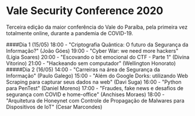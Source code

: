# Vale Security Conference 2020
Terceira edição da maior conferência do Vale do Paraíba, pela primeira vez totalmente online, durante a pandemia de COVID-19.

####Dia 1 (15/05)
18:00 - "Criptografia Quântica: O futuro da Segurança da Informação?" (João Góes)
19:00 - "Cyber War: we need more hackers"  (Lígia Soares)
20:00 - "Escovando o bit emocional do CTF - Parte 1"  (Divina Vitorino)
21:00 - "Hackeando sem computador" (Wellington Honorato)
#####Dia 2 (16/05)
14:00 - "Carreiras na área de Segurança da Informação" (Paulo Galego)
15:00 - "Além do Google Dorks: utilizando Web Scraping para capturar seus dados na web" (Davi Suga)
16:00 - "Python para PenTest" (Daniel Moreno)
17:00 - "Fraudes, fake news e desafios de segurança com COVID e home-office" (Anchises Moraes)
18:00 - "Arquitetura de Honeynet com Controle de Propagação de Malwares para Dispositivos de IoT" (Cesar Marcondes)
